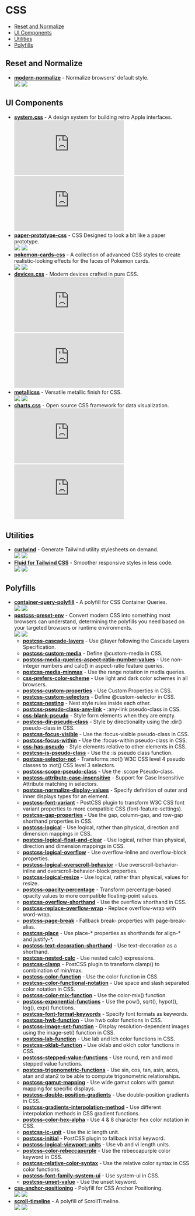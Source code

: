 # CSS

- [Reset and Normalize](#reset-and-normalize)
- [UI Components](#ui-components)
- [Utilities](#utilities)
- [Polyfills](#polyfills)

## Reset and Normalize

- **[modern-normalize](https://github.com/sindresorhus/modern-normalize)** - Normalize browsers' default style.  
  ![](https://img.shields.io/github/stars/sindresorhus/modern-normalize?style=social&label=Star)
  ![](https://img.shields.io/github/last-commit/sindresorhus/modern-normalize?style=social&label=Update)

## UI Components

- **[system.css](https://github.com/sakofchit/system.css)** - A design system for building retro Apple interfaces.  
  ![](https://img.shields.io/github/stars/sakofchit/system.css?style=social&label=Star)
  ![](https://img.shields.io/github/last-commit/sakofchit/system.css?style=social&label=Update)
- **[paper-prototype-css](https://gitlab.com/edent/paper-prototype-css)** - CSS Designed to look a bit like a paper prototype.  
  ![](https://img.shields.io/gitlab/stars/edent%2Fpaper-prototype-css?style=social&label=Star)
  ![](https://img.shields.io/gitlab/last-commit/edent%2Fpaper-prototype-css?style=social&label=Update)
- **[pokemon-cards-css](https://github.com/simeydotme/pokemon-cards-css)** - A collection of advanced CSS styles to create realistic-looking effects for the faces of Pokemon cards.  
  ![](https://img.shields.io/github/stars/simeydotme/pokemon-cards-css?style=social&label=Star)
  ![](https://img.shields.io/github/last-commit/simeydotme/pokemon-cards-css?style=social&label=Update)
- **[devices.css](https://github.com/picturepan2/devices.css)** - Modern devices crafted in pure CSS.  
  ![](https://img.shields.io/github/stars/picturepan2/devices.css?style=social&label=Star)
  ![](https://img.shields.io/github/last-commit/picturepan2/devices.css?style=social&label=Update)
- **[metallicss](https://github.com/MikaeI/metallicss)** - Versatile metallic finish for CSS.  
  ![](https://img.shields.io/github/stars/MikaeI/metallicss?style=social&label=Star)
  ![](https://img.shields.io/github/last-commit/MikaeI/metallicss?style=social&label=Update)
- **[charts.css](https://github.com/ChartsCSS/charts.css)** - Open source CSS framework for data visualization.  
  ![](https://img.shields.io/github/stars/ChartsCSS/charts.css?style=social&label=Star)
  ![](https://img.shields.io/github/last-commit/ChartsCSS/charts.css?style=social&label=Update)

## Utilities

- **[curlwind](https://github.com/stevebauman/curlwind)** - Generate Tailwind utility stylesheets on demand.  
  ![](https://img.shields.io/github/stars/stevebauman/curlwind?style=social&label=Star)
  ![](https://img.shields.io/github/last-commit/stevebauman/curlwind?style=social&label=Update)
- **[Fluid for Tailwind CSS](https://github.com/barvian/fluid-tailwind)** - Smoother responsive styles in less code.  
  ![](https://img.shields.io/github/stars/barvian/fluid-tailwind?style=social&label=Star)
  ![](https://img.shields.io/github/last-commit/barvian/fluid-tailwind?style=social&label=Update)

## Polyfills

- **[container-query-polyfill](https://github.com/GoogleChromeLabs/container-query-polyfill)** - A polyfill for CSS Container Queries.  
  ![](https://img.shields.io/github/stars/GoogleChromeLabs/container-query-polyfill?style=social&label=Star)
  ![](https://img.shields.io/github/last-commit/GoogleChromeLabs/container-query-polyfill?style=social&label=Update)
- **[postcss-preset-env](https://github.com/csstools/postcss-plugins/tree/main/plugin-packs/postcss-preset-env)** - Convert modern CSS into something most browsers can understand, determining the polyfills you need based on your targeted browsers or runtime environments.  
  ![](https://img.shields.io/github/stars/csstools/postcss-plugins?style=social&label=Star)
  ![](https://img.shields.io/github/last-commit/csstools/postcss-plugins?style=social&label=Update)
  - **[postcss-cascade-layers](https://github.com/csstools/postcss-plugins/tree/main/plugins/postcss-cascade-layers)** - Use @layer following the Cascade Layers Specification.
  - **[postcss-custom-media](https://github.com/csstools/postcss-plugins/tree/main/plugins/postcss-custom-media)** - Define @custom-media in CSS.
  - **[postcss-media-queries-aspect-ratio-number-values](https://github.com/csstools/postcss-plugins/tree/main/plugins/postcss-media-queries-aspect-ratio-number-values)** - Use non-integer numbers and calc() in aspect-ratio feature queries.
  - **[postcss-media-minmax](https://github.com/csstools/postcss-plugins/tree/main/plugins/postcss-media-minmax)** - Use the range notation in media queries.
  - **[css-prefers-color-scheme](https://github.com/csstools/postcss-plugins/tree/main/plugins/css-prefers-color-scheme)** - Use light and dark color schemes in all browsers.
  - **[postcss-custom-properties](https://github.com/csstools/postcss-plugins/tree/main/plugins/postcss-custom-properties)** - Use Custom Properties in CSS.
  - **[postcss-custom-selectors](https://github.com/csstools/postcss-plugins/tree/main/plugins/postcss-custom-selectors)** - Define @custom-selector in CSS.
  - **[postcss-nesting](https://github.com/csstools/postcss-plugins/tree/main/plugins/postcss-nesting)** - Nest style rules inside each other.
  - **[postcss-pseudo-class-any-link](https://github.com/csstools/postcss-plugins/tree/main/plugins/postcss-pseudo-class-any-link)** - :any-link pseudo-class in CSS.
  - **[css-blank-pseudo](https://github.com/csstools/postcss-plugins/tree/main/plugins/css-blank-pseudo)** - Style form elements when they are empty.
  - **[postcss-dir-pseudo-class](https://github.com/csstools/postcss-plugins/tree/main/plugins/postcss-dir-pseudo-class)** - Style by directionality using the :dir() pseudo-class in CSS.
  - **[postcss-focus-visible](https://github.com/csstools/postcss-plugins/tree/main/plugins/postcss-focus-visible)** - Use the :focus-visible pseudo-class in CSS.
  - **[postcss-focus-within](https://github.com/csstools/postcss-plugins/tree/main/plugins/postcss-focus-within)** - Use the :focus-within pseudo-class in CSS.
  - **[css-has-pseudo](https://github.com/csstools/postcss-plugins/tree/main/plugins/css-has-pseudo)** - Style elements relative to other elements in CSS.
  - **[postcss-is-pseudo-class](https://github.com/csstools/postcss-plugins/tree/main/plugins/postcss-is-pseudo-class)** - Use the :is pseudo class function.
  - **[postcss-selector-not](https://github.com/csstools/postcss-plugins/tree/main/plugins/postcss-selector-not)** - Transforms :not() W3C CSS level 4 pseudo classes to :not() CSS level 3 selectors.
  - **[postcss-scope-pseudo-class](https://github.com/csstools/postcss-plugins/tree/main/plugins/postcss-scope-pseudo-class)** - Use the :scope Pseudo-class.
  - **[postcss-attribute-case-insensitive](https://github.com/csstools/postcss-plugins/tree/main/plugins/postcss-attribute-case-insensitive)** - Support for Case Insensitive Attribute matching in selectors.
  - **[postcss-normalize-display-values](https://github.com/csstools/postcss-plugins/tree/main/plugins/postcss-normalize-display-values)** - Specify definition of outer and inner displays types for an element.
  - **[postcss-font-variant](https://github.com/postcss/postcss-font-variant)** - PostCSS plugin to transform W3C CSS font variant properties to more compatible CSS (font-feature-settings).
  - **[postcss-gap-properties](https://github.com/csstools/postcss-plugins/tree/main/plugins/postcss-gap-properties)** - Use the gap, column-gap, and row-gap shorthand properties in CSS.
  - **[postcss-logical](https://github.com/csstools/postcss-plugins/tree/main/plugins/postcss-logical)** - Use logical, rather than physical, direction and dimension mappings in CSS.
  - **[postcss-logical-float-and-clear](https://github.com/csstools/postcss-plugins/tree/main/plugins/postcss-logical-float-and-clear)** - Use logical, rather than physical, direction and dimension mappings in CSS.
  - **[postcss-logical-overflow](https://github.com/csstools/postcss-plugins/tree/main/plugins/postcss-logical-overflow)** - Use overflow-inline and overflow-block properties.
  - **[postcss-logical-overscroll-behavior](https://github.com/csstools/postcss-plugins/tree/main/plugins/postcss-logical-overscroll-behavior)** - Use overscroll-behavior-inline and overscroll-behavior-block properties.
  - **[postcss-logical-resize](https://github.com/csstools/postcss-plugins/tree/main/plugins/postcss-logical-resize)** - Use logical, rather than physical, values for resize.
  - **[postcss-opacity-percentage](https://github.com/mrcgrtz/postcss-opacity-percentage)** - Transform percentage-based opacity values to more compatible floating-point values.
  - **[postcss-overflow-shorthand](https://github.com/csstools/postcss-plugins/tree/main/plugins/postcss-overflow-shorthand)** - Use the overflow shorthand in CSS.
  - **[postcss-replace-overflow-wrap](https://github.com/mattdimu/postcss-replace-overflow-wrap)** - Replace overflow-wrap with word-wrap.
  - **[postcss-page-break](https://github.com/shrpne/postcss-page-break)** - Fallback break- properties with page-break- alias.
  - **[postcss-place](https://github.com/csstools/postcss-plugins/tree/main/plugins/postcss-place)** - Use place-* properties as shorthands for align-* and justify-*.
  - **[postcss-text-decoration-shorthand](https://github.com/csstools/postcss-plugins/tree/main/plugins/postcss-text-decoration-shorthand)** - Use text-decoration as a shorthand.
  - **[postcss-nested-calc](https://github.com/csstools/postcss-plugins/tree/main/plugins/postcss-nested-calc)** - Use nested calc() expressions.
  - **[postcss-clamp](https://github.com/polemius/postcss-clamp)** - PostCSS plugin to transform clamp() to combination of min/max.
  - **[postcss-color-function](https://github.com/csstools/postcss-plugins/tree/main/plugins/postcss-color-function)** - Use the color function in CSS.
  - **[postcss-color-functional-notation](https://github.com/csstools/postcss-plugins/tree/main/plugins/postcss-color-functional-notation)** - Use space and slash separated color notation in CSS.
  - **[postcss-color-mix-function](https://github.com/csstools/postcss-plugins/tree/main/plugins/postcss-color-mix-function)** - Use the color-mix() function.
  - **[postcss-exponential-functions](https://github.com/csstools/postcss-plugins/tree/main/plugins/postcss-exponential-functions)** - Use the pow(), sqrt(), hypot(), log(), exp() functions.
  - **[postcss-font-format-keywords](https://github.com/csstools/postcss-plugins/tree/main/plugins/postcss-font-format-keywords)** - Specify font formats as keywords.
  - **[postcss-hwb-function](https://github.com/csstools/postcss-plugins/tree/main/plugins/postcss-hwb-function)** - Use hwb color functions in CSS.
  - **[postcss-image-set-function](https://github.com/csstools/postcss-plugins/tree/main/plugins/postcss-image-set-function)** - Display resolution-dependent images using the image-set() function in CSS.
  - **[postcss-lab-function](https://github.com/csstools/postcss-plugins/tree/main/plugins/postcss-lab-function)** - Use lab and lch color functions in CSS.
  - **[postcss-oklab-function](https://github.com/csstools/postcss-plugins/tree/main/plugins/postcss-oklab-function)** - Use oklab and oklch color functions in CSS.
  - **[postcss-stepped-value-functions](https://github.com/csstools/postcss-plugins/tree/main/plugins/postcss-stepped-value-functions)** - Use round, rem and mod stepped value functions.
  - **[postcss-trigonometric-functions](https://github.com/csstools/postcss-plugins/tree/main/plugins/postcss-trigonometric-functions)** - Use sin, cos, tan, asin, acos, atan and atan2 to be able to compute trigonometric relationships.
  - **[postcss-gamut-mapping](https://github.com/csstools/postcss-plugins/tree/main/plugins/postcss-gamut-mapping)** - Use wide gamut colors with gamut mapping for specific displays.
  - **[postcss-double-position-gradients](https://github.com/csstools/postcss-plugins/tree/main/plugins/postcss-double-position-gradients)** - Use double-position gradients in CSS.
  - **[postcss-gradients-interpolation-method](https://github.com/csstools/postcss-plugins/tree/main/plugins/postcss-gradients-interpolation-method)** - Use different interpolation methods in CSS gradient functions.
  - **[postcss-color-hex-alpha](https://github.com/csstools/postcss-plugins/tree/main/plugins/postcss-color-hex-alpha)** - Use 4 & 8 character hex color notation in CSS.
  - **[postcss-ic-unit](https://github.com/csstools/postcss-plugins/tree/main/plugins/postcss-ic-unit)** - Use the ic length unit.
  - **[postcss-initial](https://github.com/maximkoretskiy/postcss-initial)** - PostCSS plugin to fallback initial keyword.
  - **[postcss-logical-viewport-units](https://github.com/csstools/postcss-plugins/tree/main/plugins/postcss-logical-viewport-units)** - Use vb and vi length units.
  - **[postcss-color-rebeccapurple](https://github.com/csstools/postcss-plugins/tree/main/plugins/postcss-color-rebeccapurple)** - Use the rebeccapurple color keyword in CSS.
  - **[postcss-relative-color-syntax](https://github.com/csstools/postcss-plugins/tree/main/plugins/postcss-relative-color-syntax)** - Use the relative color syntax in CSS color functions.
  - **[postcss-font-family-system-ui](https://github.com/JLHwung/postcss-font-family-system-ui)** - Use system-ui in CSS.
  - **[postcss-unset-value](https://github.com/csstools/postcss-plugins/tree/main/plugins/postcss-unset-value)** - Use the unset keyword.
- **[css-anchor-positioning](https://github.com/oddbird/css-anchor-positioning)** - Polyfill for CSS Anchor Positioning.  
  ![](https://img.shields.io/github/stars/oddbird/css-anchor-positioning?style=social&label=Star)
  ![](https://img.shields.io/github/last-commit/oddbird/css-anchor-positioning?style=social&label=Update)
- **[scroll-timeline](https://github.com/flackr/scroll-timeline)** - A polyfill of ScrollTimeline.  
  ![](https://img.shields.io/github/stars/flackr/scroll-timeline?style=social&label=Star)
  ![](https://img.shields.io/github/last-commit/flackr/scroll-timeline?style=social&label=Update)

